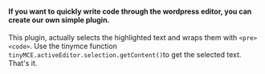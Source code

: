 #### If you want to quickly write code through the wordpress editor, you can create our own simple plugin.
This plugin, actually selects the highlighted text and wraps them with `<pre><code>`. Use the tinymce function `tinyMCE.activeEditor.selection.getContent()`to get the selected text. That's it.
